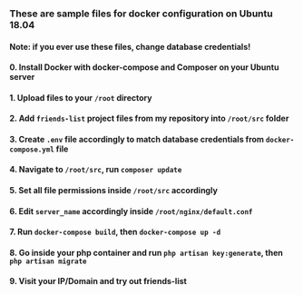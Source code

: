 ### These are sample files for docker configuration on Ubuntu 18.04
#### Note: if you ever use these files, change database credentials!

#### 0. Install Docker with docker-compose and Composer on your Ubuntu server
#### 1. Upload files to your `/root` directory
#### 2. Add `friends-list` project files from my repository into `/root/src` folder
#### 3. Create `.env` file accordingly to match database credentials from `docker-compose.yml` file
#### 4. Navigate to `/root/src`, run `composer update`
#### 5. Set all file permissions inside `/root/src` accordingly
#### 6. Edit `server_name` accordingly inside `/root/nginx/default.conf`
#### 7. Run `docker-compose build`, then `docker-compose up -d`
#### 8. Go inside your php container and run `php artisan key:generate`, then `php artisan migrate`
#### 9. Visit your IP/Domain and try out friends-list